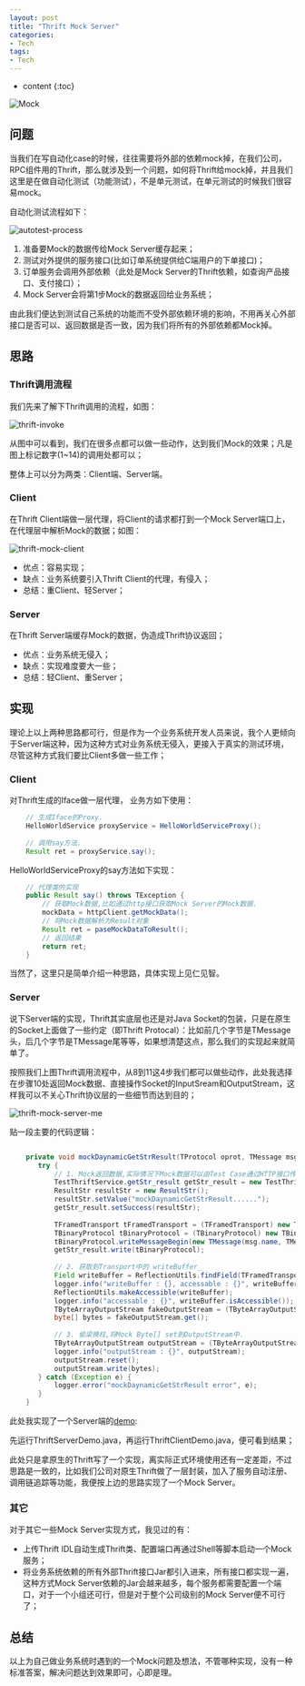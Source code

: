 ```yaml
---
layout: post
title: "Thrift Mock Server"
categories: 
- Tech
tags:
- Tech
---
```


* content
{:toc}

![Mock](/css/pics/2017-07-17-jewellery.jpg)

## 问题
当我们在写自动化case的时候，往往需要将外部的依赖mock掉，在我们公司，RPC组件用的Thrift，那么就涉及到一个问题，如何将Thrift给mock掉，并且我们这里是在做自动化测试（功能测试），不是单元测试，在单元测试的时候我们很容易mock。

自动化测试流程如下：

![autotest-process](/css/pics/2017-07-17-autotest-process.png)
1. 准备要Mock的数据传给Mock Server缓存起来；
2. 测试对外提供的服务接口(比如订单系统提供给C端用户的下单接口)；
3. 订单服务会调用外部依赖（此处是Mock Server的Thrift依赖，如查询产品接口、支付接口）；
4. Mock Server会将第1步Mock的数据返回给业务系统；

由此我们便达到测试自己系统的功能而不受外部依赖环境的影响，不用再关心外部接口是否可以、返回数据是否一致，因为我们将所有的外部依赖都Mock掉。

## 思路

### Thrift调用流程
我们先来了解下Thrift调用的流程，如图：

![thrift-invoke](/css/pics/2017-07-17-thrift-invoke.png)

从图中可以看到，我们在很多点都可以做一些动作，达到我们Mock的效果；凡是图上标记数字(1~14)的调用处都可以；

整体上可以分为两类：Client端、Server端。

### Client
在Thrift Client端做一层代理，将Client的请求都打到一个Mock Server端口上，在代理层中解析Mock的数据；如图：

![thrift-mock-client](/css/pics/2017-07-17-thrift-mock-client.png)

* 优点：容易实现；
* 缺点：业务系统要引入Thrift Client的代理，有侵入；
* 总结：重Client、轻Server；

### Server
在Thrift Server端缓存Mock的数据，伪造成Thrift协议返回；

* 优点：业务系统无侵入；
* 缺点：实现难度要大一些；
* 总结：轻Client、重Server；

## 实现
理论上以上两种思路都可行，但是作为一个业务系统开发人员来说，我个人更倾向于Server端这种，因为这种方式对业务系统无侵入，更接入于真实的测试环境，尽管这种方式我们要比Client多做一些工作；

### Client

对Thrift生成的Iface做一层代理，
业务方如下使用：

```Java
    // 生成Iface的Proxy.
    HelloWorldService proxyService = HelloWorldServiceProxy();
    
    // 调用say方法.
    Result ret = proxyService.say();
```

HelloWorldServiceProxy的say方法如下实现：

```Java
    // 代理类的实现
    public Result say() throws TException {
        // 获取Mock数据,比如通过http接口获取Mock Server的Mock数据.
        mockData = httpClient.getMockData();    
        // 将Mock数据解析为Result对象
        Result ret = paseMockDataToResult();
        // 返回结果
        return ret;
    }
```
当然了，这里只是简单介绍一种思路，具体实现上见仁见智。

### Server
说下Server端的实现，Thrift其实底层也还是对Java Socket的包装，只是在原生的Socket上面做了一些约定（即Thrift Protocal）：比如前几个字节是TMessage头，后几个字节是TMessage尾等等，如果想清楚这点，那么我们的实现起来就简单了。

按照我们上图Thrift调用流程中，从8到11这4步我们都可以做些动作，此处我选择在步骤10处返回Mock数据、直接操作Socket的InputSream和OutputStream，这样我可以不关心Thrift协议层的一些细节而达到目的；

![thrift-mock-server-me](/css/pics/2017-07-17-thrift-mock-server-me.png)

贴一段主要的代码逻辑：
```Java

    private void mockDaynamicGetStrResult(TProtocol oprot, TMessage msg) throws TException {
       try {
           // 1. Mock返回数据,实际情况下Mock数据可以由Test Case通过HTTP接口传过来,Mock Server缓存.
           TestThriftService.getStr_result getStr_result = new TestThriftService.getStr_result();
           ResultStr resultStr = new ResultStr();
           resultStr.setValue("mockDaynamicGetStrResult......");
           getStr_result.setSuccess(resultStr);
    
           TFramedTransport tFramedTransport = (TFramedTransport) new TFramedTransport.Factory().getTransport(null);
           TBinaryProtocol tBinaryProtocol = (TBinaryProtocol) new TBinaryProtocol.Factory().getProtocol(tFramedTransport);
           tBinaryProtocol.writeMessageBegin(new TMessage(msg.name, TMessageType.REPLY, msg.seqid));
           getStr_result.write(tBinaryProtocol);
    
           // 2. 获取到Transport中的 writeBuffer_
           Field writeBuffer = ReflectionUtils.findField(TFramedTransport.class, "writeBuffer_");
           logger.info("writeBuffer : {}, accessable : {}", writeBuffer, writeBuffer.isAccessible());
           ReflectionUtils.makeAccessible(writeBuffer);
           logger.info("accessable : {}", writeBuffer.isAccessible());
           TByteArrayOutputStream fakeOutputStream = (TByteArrayOutputStream) writeBuffer.get(tFramedTransport);
           byte[] bytes = fakeOutputStream.get();
    
           // 3. 偷梁换柱,将Mock Byte[] set到OutputStream中.
           TByteArrayOutputStream outputStream = (TByteArrayOutputStream) writeBuffer.get(oprot.getTransport());
           logger.info("outputStream : {}", outputStream);
           outputStream.reset();
           outputStream.write(bytes);
       } catch (Exception e) {
           logger.error("mockDaynamicGetStrResult error", e);
       }
    }

```

此处我实现了一个Server端的[demo](https://github.com/studyingsina/spring_use):

先运行ThriftServerDemo.java，再运行ThriftClientDemo.java，便可看到结果；

此处只是拿原生的Thrift写了一个实现，离实际正式环境使用还有一定差距，不过思路是一致的，比如我们公司对原生Thrift做了一层封装，加入了服务自动注册、调用链追踪等功能，我便按上边的思路实现了一个Mock Server。

### 其它
对于其它一些Mock Server实现方式，我见过的有：

* 上传Thrift IDL自动生成Thrift类、配置端口再通过Shell等脚本启动一个Mock服务；
* 将业务系统依赖的所有外部Thrift接口Jar都引入进来，所有接口都实现一遍，这种方式Mock Server依赖的Jar会越来越多，每个服务都需要配置一个端口，对于一个小组还可行，但是对于整个公司级别的Mock Server便不可行了；

## 总结
以上为自己做业务系统时遇到的一个Mock问题及想法，不管哪种实现，没有一种标准答案，解决问题达到效果即可，心即是理。
